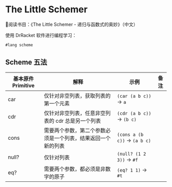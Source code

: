 # The Little Schemer

阅读书目：《The Little Schemer - 递归与函数式的奥妙》（中文）

使用 DrRacket 软件进行编程学习：

```scheme
#lang scheme
```

## Scheme 五法

基本原件 Primitive |     解释     |    示例      |    备注
------------------|-------------|-------------|------------
car    | 仅针对非空列表，获取列表的第一个元素 | `(car (a b c))` -> `a` |
cdr    | 仅针对非空列表，任意非空列表的 cdr 总是另一个列表 | `(cdr (a b c))` -> `(b c)` |
cons   | 需要两个参数，第二个参数必须是一个列表，结果返回一个新的列表 | `(cons a (b c))` -> `(a b c)` |
null?  | 仅针对列表 | `(null? (1 2 3))` -> `#f` |
eq?    | 需要两个参数，都必须是非数字的原子 | `(eq? 1 1)` -> `#t` |
